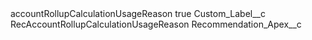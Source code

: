 <?xml version="1.0" encoding="UTF-8"?>
<CustomMetadata xmlns="http://soap.sforce.com/2006/04/metadata" xmlns:xsi="http://www.w3.org/2001/XMLSchema-instance" xmlns:xsd="http://www.w3.org/2001/XMLSchema">
    <label>accountRollupCalculationUsageReason</label>
    <protected>true</protected>
    <values>
        <field>Custom_Label__c</field>
        <value xsi:type="xsd:string">RecAccountRollupCalculationUsageReason</value>
    </values>
    <values>
        <field>Recommendation_Apex__c</field>
        <value xsi:nil="true"/>
    </values>
</CustomMetadata>

